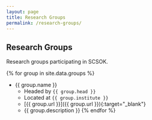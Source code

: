 ```yaml
---
layout: page
title: Research Groups
permalink: /research-groups/
---
```


## Research Groups

Research groups participating in SCSOK.

{% for group in site.data.groups %}
* {{ group.name }}
    * Headed by `{{ group.head }}`
    * Located at `{{ group.institute }}`
    * [{{ group.url }}]({{ group.url }}){:target="_blank"}
    * {{ group.description }}
{% endfor %}